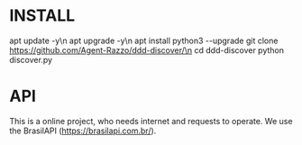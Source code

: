 # INSTALL
apt update -y\n
apt upgrade -y\n
apt install python3 --upgrade
git clone https://github.com/Agent-Razzo/ddd-discover/\n
cd ddd-discover
python discover.py <ddd>

# API

This is a online project, who needs internet and requests to operate. We use the BrasilAPI (https://brasilapi.com.br/).
